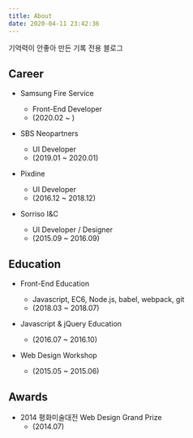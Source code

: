 ```yaml
---
title: About
date: 2020-04-11 23:42:36
---
```


기억력이 안좋아 만든 기록 전용 블로그

## Career

* Samsung Fire Service
    * Front-End Developer
    * (2020.02 ~ )

* SBS Neopartners
    * UI Developer
    * (2019.01 ~ 2020.01)

* Pixdine
    * UI Developer
    * (2016.12 ~ 2018.12)

* Sorriso I&C
    * UI Developer / Designer
    * (2015.09 ~ 2016.09)

## Education

* Front-End Education
    * Javascript, EC6, Node.js, babel, webpack, git
    * (2018.03 ~ 2018.07)

* Javascript & jQuery Education
    * (2016.07 ~ 2016.10)

* Web Design Workshop
    * (2015.05 ~ 2015.06)
    
## Awards

* 2014 평화미술대전 Web Design Grand Prize
    * (2014.07)
